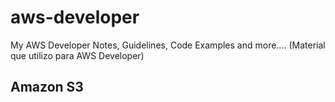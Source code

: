 # aws-developer
My AWS Developer Notes, Guidelines, Code Examples and more.... (Material que utilizo para AWS Developer) 

## Amazon S3

